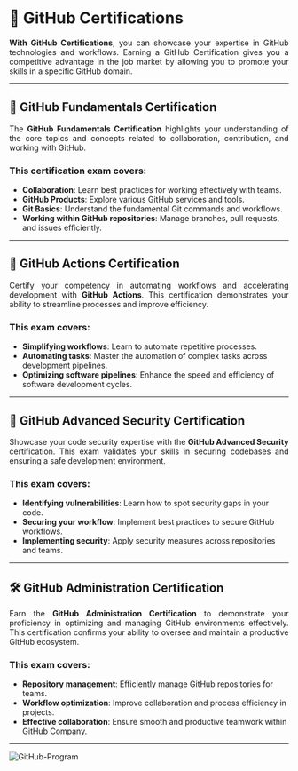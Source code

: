 # 🌟 GitHub Certifications

<p style="text-align: justify;"><strong>With GitHub Certifications</strong>, you can showcase your expertise in GitHub technologies and workflows. Earning a GitHub Certification gives you a competitive advantage in the job market by allowing you to promote your skills in a specific GitHub domain.</p>

---

## 📜 GitHub Fundamentals Certification

<p style="text-align: justify;">The <strong>GitHub Fundamentals Certification</strong> highlights your understanding of the core topics and concepts related to collaboration, contribution, and working with GitHub.</p>

### This certification exam covers:

- **Collaboration**: Learn best practices for working effectively with teams.
- **GitHub Products**: Explore various GitHub services and tools.
- **Git Basics**: Understand the fundamental Git commands and workflows.
- **Working within GitHub repositories**: Manage branches, pull requests, and issues efficiently.

---

## 🚀 GitHub Actions Certification

<p style="text-align: justify;">Certify your competency in automating workflows and accelerating development with <strong>GitHub Actions</strong>. This certification demonstrates your ability to streamline processes and improve efficiency.</p>

### This exam covers:

- **Simplifying workflows**: Learn to automate repetitive processes.
- **Automating tasks**: Master the automation of complex tasks across development pipelines.
- **Optimizing software pipelines**: Enhance the speed and efficiency of software development cycles.

---

## 🔐 GitHub Advanced Security Certification

<p style="text-align: justify;">Showcase your code security expertise with the <strong>GitHub Advanced Security</strong> certification. This exam validates your skills in securing codebases and ensuring a safe development environment.</p>

### This exam covers:

- **Identifying vulnerabilities**: Learn how to spot security gaps in your code.
- **Securing your workflow**: Implement best practices to secure GitHub workflows.
- **Implementing security**: Apply security measures across repositories and teams.

---

## 🛠️ GitHub Administration Certification

<p style="text-align: justify;">Earn the <strong>GitHub Administration Certification</strong> to demonstrate your proficiency in optimizing and managing GitHub environments effectively. This certification confirms your ability to oversee and maintain a productive GitHub ecosystem.</p>

### This exam covers:

- **Repository management**: Efficiently manage GitHub repositories for teams.
- **Workflow optimization**: Improve collaboration and process efficiency in projects.
- **Effective collaboration**: Ensure smooth and productive teamwork within GitHub Company.

---
![GitHub-Program](https://github.com/user-attachments/assets/ec07d1f9-0d3b-4d39-93c4-cfb6264c5dab)


